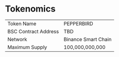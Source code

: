 # Tokenomics

|                      |                     |
| -------------------- | ------------------- |
| Token Name           | PEPPERBIRD          |
| BSC Contract Address | TBD                 |
| Network              | Binance Smart Chain |
| Maximum Supply       | 100,000,000,000     |

